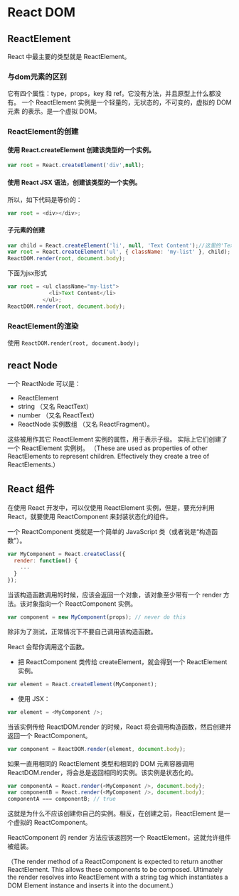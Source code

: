 # React DOM

## ReactElement

React 中最主要的类型就是 ReactElement。

### 与dom元素的区别

它有四个属性：type，props，key 和 ref。它没有方法，并且原型上什么都没有。
一个 ReactElement 实例是一个轻量的，无状态的，不可变的，虚拟的 DOM 元素 的表示。是一个虚拟 DOM。

### ReactElement的创建

#### 使用 React.createElement 创建该类型的一个实例。
```javascript
var root = React.createElement('div',null);
```
#### 使用 React JSX 语法，创建该类型的一个实例。
所以，如下代码是等价的：
```javascript
var root = <div></div>;
```

#### 子元素的创建
```javascript
var child = React.createElement('li', null, 'Text Content');//这里的'Text Content'是作为子元素存在的
var root = React.createElement('ul', { className: 'my-list' }, child);
ReactDOM.render(root, document.body);
```
下面为jsx形式
```javascript
var root = <ul className="my-list">
             <li>Text Content</li>
           </ul>;
ReactDOM.render(root, document.body);
```
### ReactElement的渲染
使用 `ReactDOM.render(root, document.body);`

## react Node

一个 ReactNode 可以是：
- ReactElement
- string （又名 ReactText）
- number （又名 ReactText）
- ReactNode 实例数组 （又名 ReactFragment）。


这些被用作其它 ReactElement 实例的属性，用于表示子级。
实际上它们创建了一个 ReactElement 实例树。
（These are used as properties of other ReactElements to represent children. Effectively they create a tree of ReactElements.）

## React 组件

在使用 React 开发中，可以仅使用 ReactElement 实例，但是，要充分利用 React，就要使用 ReactComponent 来封装状态化的组件。

一个 ReactComponent 类就是一个简单的 JavaScript 类（或者说是“构造函数”）。
```javascript
var MyComponent = React.createClass({
  render: function() {
    ...
  }
});
```
当该构造函数调用的时候，应该会返回一个对象，该对象至少带有一个 render 方法。该对象指向一个 ReactComponent 实例。
```javascript
var component = new MyComponent(props); // never do this
```
除非为了测试，正常情况下不要自己调用该构造函数。

React 会帮你调用这个函数。

- 把 ReactComponent 类传给 createElement，就会得到一个 ReactElement 实例。
```javascript
var element = React.createElement(MyComponent);
```
- 使用 JSX：
```javascript
var element = <MyComponent />;
```

当该实例传给 ReactDOM.render 的时候，React 将会调用构造函数，然后创建并返回一个 ReactComponent。

```javascript
var component = ReactDOM.render(element, document.body);
```
如果一直用相同的 ReactElement 类型和相同的 DOM 元素容器调用 ReactDOM.render，将会总是返回相同的实例。该实例是状态化的。
```javascript
var componentA = React.render(<MyComponent />, document.body);
var componentB = React.render(<MyComponent />, document.body);
componentA === componentB; // true
```
这就是为什么不应该创建你自己的实例。相反，在创建之前，ReactElement 是一个虚拟的 ReactComponent。

ReactComponent 的 render 方法应该返回另一个 ReactElement，这就允许组件被组装。

（The render method of a ReactComponent is expected to return another ReactElement. This allows these components to be composed. Ultimately the render resolves into ReactElement with a string tag which instantiates a DOM Element instance and inserts it into the document.）
